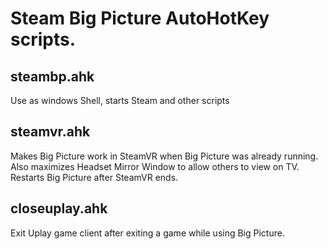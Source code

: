 # Steam Big Picture AutoHotKey scripts.

## steambp.ahk
Use as windows Shell, starts Steam and other scripts

## steamvr.ahk
Makes Big Picture work in SteamVR when Big Picture was already running. Also maximizes Headset Mirror Window to allow others to view on TV. Restarts Big Picture after SteamVR ends.

## closeuplay.ahk
Exit Uplay game client after exiting a game while using Big Picture.